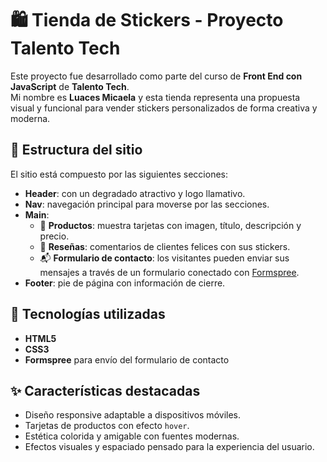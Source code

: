 # 🛍️ Tienda de Stickers - Proyecto Talento Tech

Este proyecto fue desarrollado como parte del curso de **Front End con JavaScript** de **Talento Tech**.  
Mi nombre es **Luaces Micaela** y esta tienda representa una propuesta visual y funcional para vender stickers personalizados de forma creativa y moderna.

## 🧩 Estructura del sitio

El sitio está compuesto por las siguientes secciones:

- **Header**: con un degradado atractivo y logo llamativo.
- **Nav**: navegación principal para moverse por las secciones.
- **Main**:
  - 🛒 **Productos**: muestra tarjetas con imagen, título, descripción y precio.
  - 🌟 **Reseñas**: comentarios de clientes felices con sus stickers.
  - 📬 **Formulario de contacto**: los visitantes pueden enviar sus mensajes a través de un formulario conectado con [Formspree](https://formspree.io).
- **Footer**: pie de página con información de cierre.

## 🎨 Tecnologías utilizadas

- **HTML5**
- **CSS3**
- **Formspree** para envío del formulario de contacto

## ✨ Características destacadas

- Diseño responsive adaptable a dispositivos móviles.
- Tarjetas de productos con efecto `hover`.
- Estética colorida y amigable con fuentes modernas.
- Efectos visuales y espaciado pensado para la experiencia del usuario.

